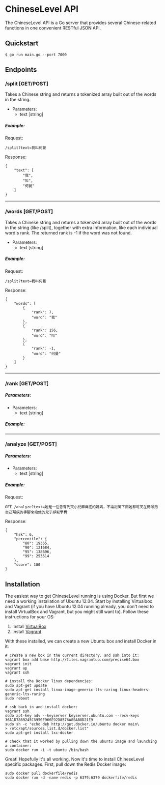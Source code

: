 ChineseLevel API
================

The ChineseLevel API is a Go server that provides several Chinese-related functions in one convenient RESTful JSON API.


Quickstart
----------

```shell
$ go run main.go --port 7000
```

Endpoints
----------

### /split [GET/POST]

Takes a Chinese string and returns a tokenized array built out of the words in the string.

 - Parameters:
   + text [string]

##### Example:

Request:
```
/split?text=我叫何曼
```

Response:
```
{
    "text": [
        "我",
        "叫",
        "何曼"
    ]
}
```

*******************************************

### /words [GET/POST]

Takes a Chinese string and returns a tokenized array built out of the words in the string (like /split), together with extra information, like each individual word's rank. The returned rank is -1 if the word was not found.

 - Parameters:
   + text [string]

##### Example:

Request:
```
/split?text=我叫何曼
```

Response:
```
{
    "words": [
        {
            "rank": 7,
            "word": "我"
        },
        {
            "rank": 156,
            "word": "叫"
        },
        {
            "rank": -1,
            "word": "何曼"
        }
    ]
}
```

*******************************************

### /rank [GET/POST]

##### Parameters:

 - Parameters:
   + text [string]

##### Example:

*******************************************

### /analyze [GET/POST]

##### Parameters:

 - Parameters:
   + text [string]

##### Example:

Request:
```
GET /analyze?text=她是一位患有先天小兒麻痺症的媽媽，不論刮風下雨她都每天在碼頭用自己殘疾的手腳來給他的兒子掙取學費
```

Response:
```
{
    "hsk": 6,
    "percentile": {
        "80": 19355,
        "90": 121684,
        "95": 138696,
        "99": 253514
    },
    "score": 100
}
```

Installation
------------

The easiest way to get ChineseLevel running is using Docker. But first we need a working installation of Ubuntu 12.04. Start by installing Virtualbox and Vagrant (if you have Ubuntu 12.04 running already, you don't need to install VirtualBox and Vagrant, but you might still want to). Follow these instructions for your OS:

 1. Install [VirtualBox](https://www.virtualbox.org/wiki/Downloads)
 2. Install [Vagrant](http://www.vagrantup.com/downloads)

With these installed, we can create a new Ubuntu box and install Docker in it:

```
# create a new box in the current directory, and ssh into it:
vagrant box add base http://files.vagrantup.com/precise64.box
vagrant init
vagrant up
vagrant ssh

# install the Docker linux dependencies:
sudo apt-get update
sudo apt-get install linux-image-generic-lts-raring linux-headers-generic-lts-raring
sudo reboot

# ssh back in and install docker:
vagrant ssh
sudo apt-key adv --keyserver keyserver.ubuntu.com --recv-keys 36A1D7869245C8950F966E92D8576A8BA88D21E9
sudo sh -c "echo deb http://get.docker.io/ubuntu docker main\
> /etc/apt/sources.list.d/docker.list"
sudo apt-get install lxc-docker

# check that it worked by pulling down the ubuntu image and launching a container:
sudo docker run -i -t ubuntu /bin/bash
```

Great! Hopefully it's all working. Now it's time to install ChineseLevel specific packages. First, pull down the Redis Docker image:

```
sudo docker pull dockerfile/redis
sudo docker run -d -name redis -p 6379:6379 dockerfile/redis
```
